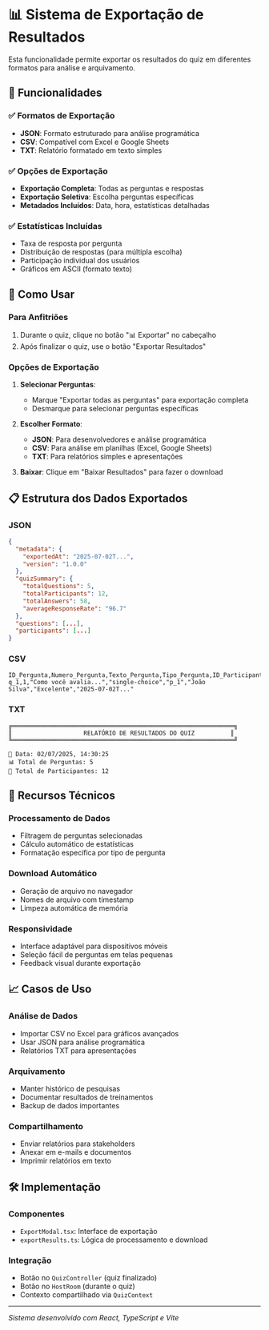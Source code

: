 # 📊 Sistema de Exportação de Resultados

Esta funcionalidade permite exportar os resultados do quiz em diferentes formatos para análise e arquivamento.

## 🎯 Funcionalidades

### ✅ **Formatos de Exportação**
- **JSON**: Formato estruturado para análise programática
- **CSV**: Compatível com Excel e Google Sheets
- **TXT**: Relatório formatado em texto simples

### ✅ **Opções de Exportação**
- **Exportação Completa**: Todas as perguntas e respostas
- **Exportação Seletiva**: Escolha perguntas específicas
- **Metadados Incluídos**: Data, hora, estatísticas detalhadas

### ✅ **Estatísticas Incluídas**
- Taxa de resposta por pergunta
- Distribuição de respostas (para múltipla escolha)
- Participação individual dos usuários
- Gráficos em ASCII (formato texto)

## 🚀 Como Usar

### **Para Anfitriões**
1. Durante o quiz, clique no botão "📊 Exportar" no cabeçalho
2. Após finalizar o quiz, use o botão "Exportar Resultados"

### **Opções de Exportação**
1. **Selecionar Perguntas**: 
   - Marque "Exportar todas as perguntas" para exportação completa
   - Desmarque para selecionar perguntas específicas

2. **Escolher Formato**:
   - **JSON**: Para desenvolvedores e análise programática
   - **CSV**: Para análise em planilhas (Excel, Google Sheets)
   - **TXT**: Para relatórios simples e apresentações

3. **Baixar**: Clique em "Baixar Resultados" para fazer o download

## 📋 Estrutura dos Dados Exportados

### **JSON**
```json
{
  "metadata": {
    "exportedAt": "2025-07-02T...",
    "version": "1.0.0"
  },
  "quizSummary": {
    "totalQuestions": 5,
    "totalParticipants": 12,
    "totalAnswers": 58,
    "averageResponseRate": "96.7"
  },
  "questions": [...],
  "participants": [...]
}
```

### **CSV**
```csv
ID_Pergunta,Numero_Pergunta,Texto_Pergunta,Tipo_Pergunta,ID_Participante,Nome_Participante,Resposta,Timestamp
q_1,1,"Como você avalia...","single-choice","p_1","João Silva","Excelente","2025-07-02T..."
```

### **TXT**
```
╔══════════════════════════════════════════════════════════════╗
║                    RELATÓRIO DE RESULTADOS DO QUIZ          ║
╚══════════════════════════════════════════════════════════════╝

📅 Data: 02/07/2025, 14:30:25
📊 Total de Perguntas: 5
👥 Total de Participantes: 12
```

## 🔧 Recursos Técnicos

### **Processamento de Dados**
- Filtragem de perguntas selecionadas
- Cálculo automático de estatísticas
- Formatação específica por tipo de pergunta

### **Download Automático**
- Geração de arquivo no navegador
- Nomes de arquivo com timestamp
- Limpeza automática de memória

### **Responsividade**
- Interface adaptável para dispositivos móveis
- Seleção fácil de perguntas em telas pequenas
- Feedback visual durante exportação

## 📈 Casos de Uso

### **Análise de Dados**
- Importar CSV no Excel para gráficos avançados
- Usar JSON para análise programática
- Relatórios TXT para apresentações

### **Arquivamento**
- Manter histórico de pesquisas
- Documentar resultados de treinamentos
- Backup de dados importantes

### **Compartilhamento**
- Enviar relatórios para stakeholders
- Anexar em e-mails e documentos
- Imprimir relatórios em texto

## 🛠️ Implementação

### **Componentes**
- `ExportModal.tsx`: Interface de exportação
- `exportResults.ts`: Lógica de processamento e download

### **Integração**
- Botão no `QuizController` (quiz finalizado)
- Botão no `HostRoom` (durante o quiz)
- Contexto compartilhado via `QuizContext`

---

*Sistema desenvolvido com React, TypeScript e Vite*
